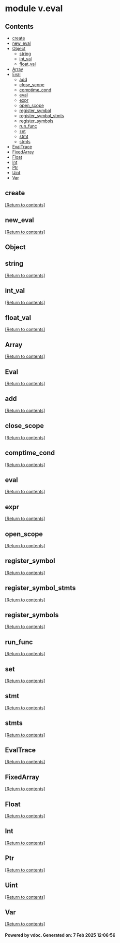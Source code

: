 # module v.eval


## Contents
- [create](#create)
- [new_eval](#new_eval)
- [Object](#Object)
  - [string](#string)
  - [int_val](#int_val)
  - [float_val](#float_val)
- [Array](#Array)
- [Eval](#Eval)
  - [add](#add)
  - [close_scope](#close_scope)
  - [comptime_cond](#comptime_cond)
  - [eval](#eval)
  - [expr](#expr)
  - [open_scope](#open_scope)
  - [register_symbol](#register_symbol)
  - [register_symbol_stmts](#register_symbol_stmts)
  - [register_symbols](#register_symbols)
  - [run_func](#run_func)
  - [set](#set)
  - [stmt](#stmt)
  - [stmts](#stmts)
- [EvalTrace](#EvalTrace)
- [FixedArray](#FixedArray)
- [Float](#Float)
- [Int](#Int)
- [Ptr](#Ptr)
- [Uint](#Uint)
- [Var](#Var)

## create
[[Return to contents]](#Contents)

## new_eval
[[Return to contents]](#Contents)

## Object
## string
[[Return to contents]](#Contents)

## int_val
[[Return to contents]](#Contents)

## float_val
[[Return to contents]](#Contents)

## Array
[[Return to contents]](#Contents)

## Eval
[[Return to contents]](#Contents)

## add
[[Return to contents]](#Contents)

## close_scope
[[Return to contents]](#Contents)

## comptime_cond
[[Return to contents]](#Contents)

## eval
[[Return to contents]](#Contents)

## expr
[[Return to contents]](#Contents)

## open_scope
[[Return to contents]](#Contents)

## register_symbol
[[Return to contents]](#Contents)

## register_symbol_stmts
[[Return to contents]](#Contents)

## register_symbols
[[Return to contents]](#Contents)

## run_func
[[Return to contents]](#Contents)

## set
[[Return to contents]](#Contents)

## stmt
[[Return to contents]](#Contents)

## stmts
[[Return to contents]](#Contents)

## EvalTrace
[[Return to contents]](#Contents)

## FixedArray
[[Return to contents]](#Contents)

## Float
[[Return to contents]](#Contents)

## Int
[[Return to contents]](#Contents)

## Ptr
[[Return to contents]](#Contents)

## Uint
[[Return to contents]](#Contents)

## Var
[[Return to contents]](#Contents)

#### Powered by vdoc. Generated on: 7 Feb 2025 12:06:56
